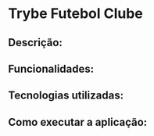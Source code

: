 # Trybe Futebol Clube

## Descrição:

## Funcionalidades:

## Tecnologias utilizadas:

## Como executar a aplicação:

